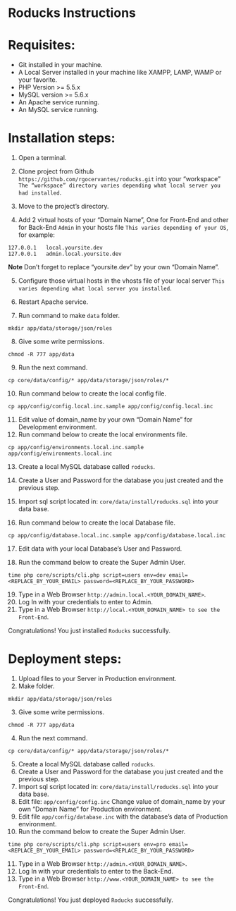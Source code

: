 # Roducks Instructions

# Requisites:

* Git installed in your machine.
* A Local Server installed in your machine like XAMPP, LAMP, WAMP or your favorite.
* PHP Version >= 5.5.x
* MySQL version >= 5.6.x
* An Apache service running.
* An MySQL service running.


# Installation steps:

1. Open a terminal.
2. Clone project from Github `https://github.com/rgocervantes/roducks.git` into your “workspace” `The “workspace” directory varies depending what local server you had installed`.
3. Move to the project’s directory.

4. Add 2 virtual hosts of your “Domain Name”, One for Front-End and other for Back-End `Admin` in your hosts file `This varies depending of your OS`, for example:
```
127.0.0.1	local.yoursite.dev
127.0.0.1	admin.local.yoursite.dev
```
**Note** Don’t forget to replace “yoursite.dev” by your own “Domain Name”.

5. Configure those virtual hosts in the vhosts file of your local server `This varies depending what local server you installed`.
6. Restart Apache service.

7. Run command to make `data` folder.
```
mkdir app/data/storage/json/roles
```
8. Give some write permissions.
```
chmod -R 777 app/data
```
9. Run the next command.
```
cp core/data/config/* app/data/storage/json/roles/*
```
10. Run command below to create the local config file.
```
cp app/config/config.local.inc.sample app/config/config.local.inc
```
11. Edit value of domain_name by your own “Domain Name” for Development environment.
12. Run command below to create the local environments file.
```
cp app/config/environments.local.inc.sample app/config/environments.local.inc
```
13. Create a local MySQL database called `roducks`.
14. Create a User and Password for the database you just created and the previous step.
15. Import sql script located in: `core/data/install/roducks.sql` into your data base.

16. Run command below to create the local Database file.
```
cp app/config/database.local.inc.sample app/config/database.local.inc
```
17. Edit data with your local Database’s User and Password.

18. Run the command below to create the Super Admin User.
```
time php core/scripts/cli.php script=users env=dev email=<REPLACE_BY_YOUR_EMAIL> password=<REPLACE_BY_YOUR_PASSWORD>
```
19. Type in a Web Browser `http://admin.local.<YOUR_DOMAIN_NAME>`.
20. Log In with your credentials to enter to Admin.
21. Type in a Web Browser `http://local.<YOUR_DOMAIN_NAME> to see the Front-End`.

Congratulations! You just installed `Roducks` successfully.

# Deployment steps:

1. Upload files to your Server in Production environment.
2. Make folder.
```
mkdir app/data/storage/json/roles
```
3. Give some write permissions.
```
chmod -R 777 app/data
```
4. Run the next command.
```
cp core/data/config/* app/data/storage/json/roles/*
```
5. Create a local MySQL database called `roducks`.
6. Create a User and Password for the database you just created and the previous step.
7. Import sql script located in: `core/data/install/roducks.sql` into your data base.
8. Edit file: `app/config/config.inc` Change value of domain_name by your own “Domain Name” for Production environment.
9. Edit file `app/config/database.inc` with the database’s data of Production environment.
10. Run the command below to create the Super Admin User.
```
time php core/scripts/cli.php script=users env=pro email=<REPLACE_BY_YOUR_EMAIL> password=<REPLACE_BY_YOUR_PASSWORD>
```
11. Type in a Web Browser `http://admin.<YOUR_DOMAIN_NAME>`.
12. Log In with your credentials to enter to the Back-End.
13. Type in a Web Browser `http://www.<YOUR_DOMAIN_NAME> to see the Front-End`.

Congratulations! You just deployed `Roducks` successfully.

